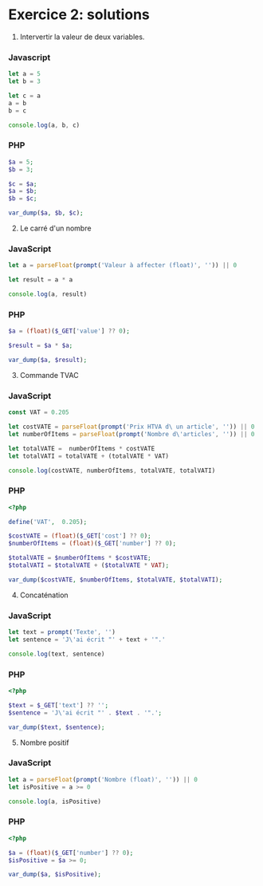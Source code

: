 # Exercice 2: solutions

1. Intervertir la valeur de deux variables.

### Javascript

```javascript
let a = 5
let b = 3

let c = a
a = b
b = c

console.log(a, b, c)
```

### PHP

```php
$a = 5;
$b = 3;

$c = $a;
$a = $b;
$b = $c;

var_dump($a, $b, $c);
```

2. Le carré d'un nombre

### JavaScript

```javascript
let a = parseFloat(prompt('Valeur à affecter (float)', '')) || 0

let result = a * a

console.log(a, result)
```

### PHP

```php
$a = (float)($_GET['value'] ?? 0);

$result = $a * $a;

var_dump($a, $result);
```

3. Commande TVAC

### JavaScript

```javascript
const VAT = 0.205

let costVATE = parseFloat(prompt('Prix HTVA d\ un article', '')) || 0
let numberOfItems = parseFloat(prompt('Nombre d\'articles', '')) || 0

let totalVATE =  numberOfItems * costVATE
let totalVATI = totalVATE + (totalVATE * VAT)

console.log(costVATE, numberOfItems, totalVATE, totalVATI)
```

### PHP

```php
<?php 

define('VAT',  0.205);

$costVATE = (float)($_GET['cost'] ?? 0);
$numberOfItems = (float)($_GET['number'] ?? 0);

$totalVATE = $numberOfItems * $costVATE;
$totalVATI = $totalVATE + ($totalVATE * VAT);

var_dump($costVATE, $numberOfItems, $totalVATE, $totalVATI);
```

4. Concaténation


### JavaScript

```javascript
let text = prompt('Texte', '')
let sentence = 'J\'ai écrit "' + text + '".'

console.log(text, sentence)
```

### PHP

```php
<?php 

$text = $_GET['text'] ?? '';
$sentence = 'J\'ai écrit "' . $text . '".';

var_dump($text, $sentence);
```

5. Nombre positif

### JavaScript

```javascript
let a = parseFloat(prompt('Nombre (float)', '')) || 0
let isPositive = a >= 0

console.log(a, isPositive)
```

### PHP

```php
<?php

$a = (float)($_GET['number'] ?? 0);
$isPositive = $a >= 0;

var_dump($a, $isPositive);
```
